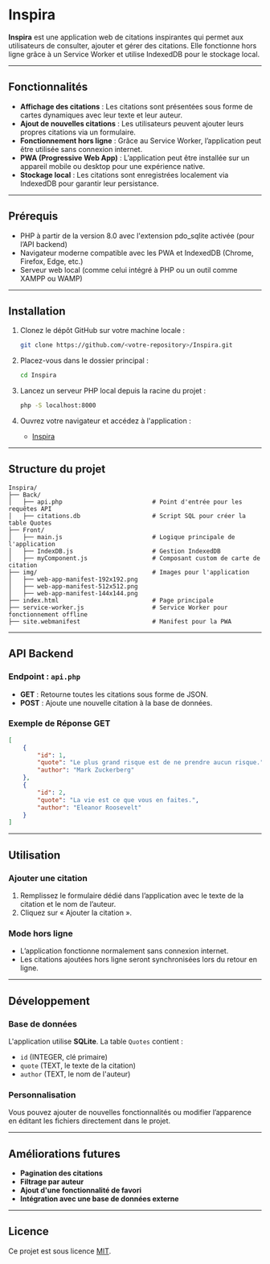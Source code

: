 # Inspira

**Inspira** est une application web de citations inspirantes qui permet aux utilisateurs de consulter, ajouter et gérer des citations. Elle fonctionne hors ligne grâce à un Service Worker et utilise IndexedDB pour le stockage local.

---

## Fonctionnalités

- **Affichage des citations** : Les citations sont présentées sous forme de cartes dynamiques avec leur texte et leur auteur.
- **Ajout de nouvelles citations** : Les utilisateurs peuvent ajouter leurs propres citations via un formulaire.
- **Fonctionnement hors ligne** : Grâce au Service Worker, l’application peut être utilisée sans connexion internet.
- **PWA (Progressive Web App)** : L’application peut être installée sur un appareil mobile ou desktop pour une expérience native.
- **Stockage local** : Les citations sont enregistrées localement via IndexedDB pour garantir leur persistance.

---

## Prérequis

- PHP à partir de la version 8.0 avec l'extension pdo_sqlite activée (pour l’API backend)
- Navigateur moderne compatible avec les PWA et IndexedDB (Chrome, Firefox, Edge, etc.)
- Serveur web local (comme celui intégré à PHP ou un outil comme XAMPP ou WAMP)

---

## Installation

1. Clonez le dépôt GitHub sur votre machine locale :
   ```bash
   git clone https://github.com/<votre-repository>/Inspira.git
   ```

2. Placez-vous dans le dossier principal :
   ```bash
   cd Inspira
   ```

3. Lancez un serveur PHP local depuis la racine du projet :
   ```bash
   php -S localhost:8000
   ```

4. Ouvrez votre navigateur et accédez à l'application :
   - [Inspira](http://localhost:8000)

---

## Structure du projet

```
Inspira/
├── Back/
│   ├── api.php                         # Point d'entrée pour les requêtes API
│   ├── citations.db                    # Script SQL pour créer la table Quotes
├── Front/             
│   ├── main.js                         # Logique principale de l'application
│   ├── IndexDB.js                      # Gestion IndexedDB
│   ├── myComponent.js                  # Composant custom de carte de citation
├── img/                                # Images pour l'application
│   ├── web-app-manifest-192x192.png
│   ├── web-app-manifest-512x512.png
│   ├── web-app-manifest-144x144.png
├── index.html                          # Page principale
├── service-worker.js                   # Service Worker pour fonctionnement offline
├── site.webmanifest                    # Manifest pour la PWA
```

---

## API Backend

### Endpoint : `api.php`

- **GET** : Retourne toutes les citations sous forme de JSON.
- **POST** : Ajoute une nouvelle citation à la base de données.

### Exemple de Réponse GET
```json
[
    {
        "id": 1,
        "quote": "Le plus grand risque est de ne prendre aucun risque.",
        "author": "Mark Zuckerberg"
    },
    {
        "id": 2,
        "quote": "La vie est ce que vous en faites.",
        "author": "Eleanor Roosevelt"
    }
]
```

---

## Utilisation

### Ajouter une citation
1. Remplissez le formulaire dédié dans l’application avec le texte de la citation et le nom de l’auteur.
2. Cliquez sur « Ajouter la citation ».

### Mode hors ligne
- L’application fonctionne normalement sans connexion internet.
- Les citations ajoutées hors ligne seront synchronisées lors du retour en ligne.

---

## Développement

### Base de données
L'application utilise **SQLite**. La table `Quotes` contient :
- `id` (INTEGER, clé primaire)
- `quote` (TEXT, le texte de la citation)
- `author` (TEXT, le nom de l'auteur)

### Personnalisation
Vous pouvez ajouter de nouvelles fonctionnalités ou modifier l’apparence en éditant les fichiers directement dans le projet.

---

## Améliorations futures

- **Pagination des citations**
- **Filtrage par auteur**
- **Ajout d'une fonctionnalité de favori**
- **Intégration avec une base de données externe**

---

## Licence

Ce projet est sous licence [MIT](LICENSE).

